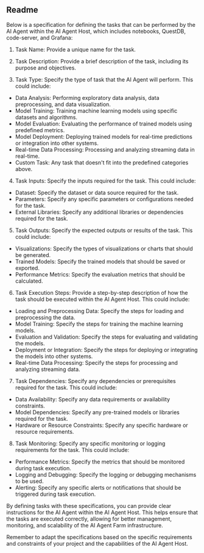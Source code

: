 ## Readme

Below is a specification for defining the tasks that can be performed by the AI Agent within the AI Agent Host, which includes notebooks, QuestDB, code-server, and Grafana:

1. Task Name: Provide a unique name for the task.

2. Task Description: Provide a brief description of the task, including its purpose and objectives.

3. Task Type: Specify the type of task that the AI Agent will perform. This could include:

- Data Analysis: Performing exploratory data analysis, data preprocessing, and data visualization.
- Model Training: Training machine learning models using specific datasets and algorithms.
- Model Evaluation: Evaluating the performance of trained models using predefined metrics.
-  Model Deployment: Deploying trained models for real-time predictions or integration into other systems.
- Real-time Data Processing: Processing and analyzing streaming data in real-time.
- Custom Task: Any task that doesn't fit into the predefined categories above.

4. Task Inputs: Specify the inputs required for the task. This could include:

- Dataset: Specify the dataset or data source required for the task.
- Parameters: Specify any specific parameters or configurations needed for the task.
- External Libraries: Specify any additional libraries or dependencies required for the task.

5.  Task Outputs: Specify the expected outputs or results of the task. This could include:

- Visualizations: Specify the types of visualizations or charts that should be generated.
- Trained Models: Specify the trained models that should be saved or exported.
- Performance Metrics: Specify the evaluation metrics that should be calculated.

6. Task Execution Steps: Provide a step-by-step description of how the task should be executed within the AI Agent Host. This could include:

- Loading and Preprocessing Data: Specify the steps for loading and preprocessing the data.
- Model Training: Specify the steps for training the machine learning models.
- Evaluation and Validation: Specify the steps for evaluating and validating the models.
- Deployment or Integration: Specify the steps for deploying or integrating the models into other systems.
- Real-time Data Processing: Specify the steps for processing and analyzing streaming data.
7. Task Dependencies: Specify any dependencies or prerequisites required for the task. This could include:

- Data Availability: Specify any data requirements or availability constraints.
- Model Dependencies: Specify any pre-trained models or libraries required for the task.
- Hardware or Resource Constraints: Specify any specific hardware or resource requirements.

8. Task Monitoring: Specify any specific monitoring or logging requirements for the task. This could include:

- Performance Metrics: Specify the metrics that should be monitored during task execution.
- Logging and Debugging: Specify the logging or debugging mechanisms to be used.
- Alerting: Specify any specific alerts or notifications that should be triggered during task execution.


By defining tasks with these specifications, you can provide clear instructions for the AI Agent within the AI Agent Host. This helps ensure that the tasks are executed correctly, allowing for better management, monitoring, and scalability of the AI Agent Farm infrastructure.

Remember to adapt the specifications based on the specific requirements and constraints of your project and the capabilities of the AI Agent Host.